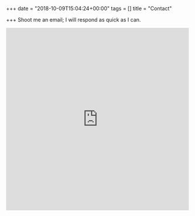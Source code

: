 +++
date = "2018-10-09T15:04:24+00:00"
tags = []
title = "Contact"

+++
Shoot me an email; I will respond as quick as I can.

<iframe frameborder="0" style="height:500px;width:99%;border:none;" src='https://forms.zohopublic.com/mike81/form/ContactForm/formperma/siRG9BhGZB0Vh9uBOfQiykT4qidE_e8mgiy3G6fPxPo'></iframe>